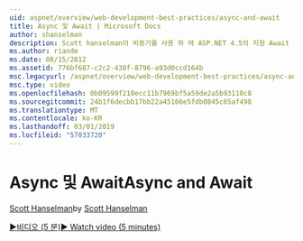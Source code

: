 ```yaml
---
uid: aspnet/overview/web-development-best-practices/async-and-await
title: Async 및 Await | Microsoft Docs
author: shanselman
description: Scott hanselman이 비동기를 사용 하 여 ASP.NET 4.5의 지원 Await 하는 방법을 보여 줍니다.
ms.author: riande
ms.date: 08/15/2012
ms.assetid: 776bf687-c2c2-438f-8796-a93d0ccd164b
msc.legacyurl: /aspnet/overview/web-development-best-practices/async-and-await
msc.type: video
ms.openlocfilehash: 0b09599f210ecc11b7969bf5a59de2a5b93110c8
ms.sourcegitcommit: 24b1f6decbb17bb22a45166e5fdb0845c65af498
ms.translationtype: MT
ms.contentlocale: ko-KR
ms.lasthandoff: 03/01/2019
ms.locfileid: "57033720"
---
```

<a name="async-and-await"></a><span data-ttu-id="d336f-103">Async 및 Await</span><span class="sxs-lookup"><span data-stu-id="d336f-103">Async and Await</span></span>
====================
<span data-ttu-id="d336f-104">[Scott Hanselman](https://github.com/shanselman)</span><span class="sxs-lookup"><span data-stu-id="d336f-104">by [Scott Hanselman](https://github.com/shanselman)</span></span>

[<span data-ttu-id="d336f-105">&#9654;비디오 (5 분)</span><span class="sxs-lookup"><span data-stu-id="d336f-105">&#9654; Watch video (5 minutes)</span></span>](https://channel9.msdn.com/Blogs/ASP-NET-Site-Videos/async-and-await)
